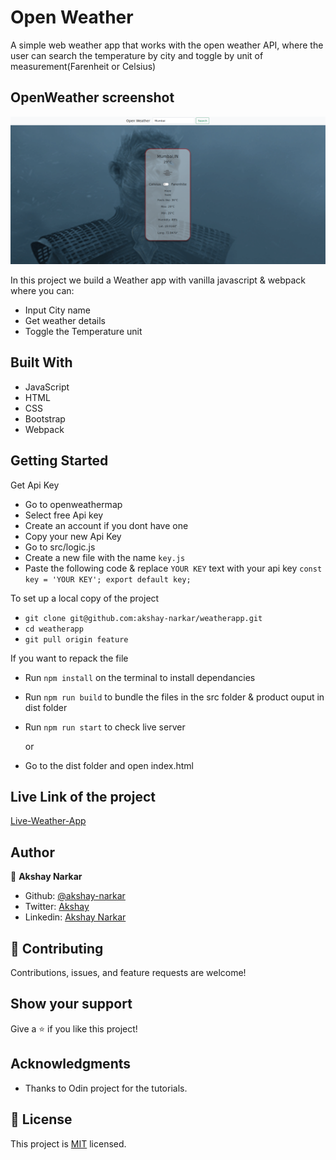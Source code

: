 # Open Weather

A simple web weather app that works with the open weather API, where the user can search the temperature by city and toggle by unit of measurement(Farenheit or Celsius)

## OpenWeather screenshot

<img src="/src/screenshot.png"/>

In this project we build a Weather app with vanilla javascript & webpack where you can:

- Input City name
- Get weather details
- Toggle the Temperature unit

## Built With

- JavaScript
- HTML
- CSS
- Bootstrap
- Webpack

## Getting Started

Get Api Key

- Go to openweathermap
- Select free Api key
- Create an account if you dont have one
- Copy your new Api Key
- Go to src/logic.js
- Create a new file with the name `key.js`
- Paste the following code & replace `YOUR KEY` text with your api key
  `const key = 'YOUR KEY'; export default key;`

To set up a local copy of the project

- `git clone git@github.com:akshay-narkar/weatherapp.git`
- `cd weatherapp`
- `git pull origin feature`

If you want to repack the file

- Run `npm install` on the terminal to install dependancies
- Run `npm run build` to bundle the files in the src folder & product ouput in dist folder
- Run `npm run start` to check live server

  or

- Go to the dist folder and open index.html

## Live Link of the project

[Live-Weather-App](https://openweatherappmicro.netlify.app/)

## Author

👤 **Akshay Narkar**

- Github: [@akshay-narkar](https://github.com/akshay-narkar)
- Twitter: [Akshay](https://www.twitter.com/akidoit)
- Linkedin: [Akshay Narkar](https://www.linkedin.com/in/akshaynarkar25/)

## 🤝 Contributing

Contributions, issues, and feature requests are welcome!

## Show your support

Give a ⭐️ if you like this project!

## Acknowledgments

- Thanks to Odin project for the tutorials.

## 📝 License

This project is [MIT](LICENSE) licensed.
